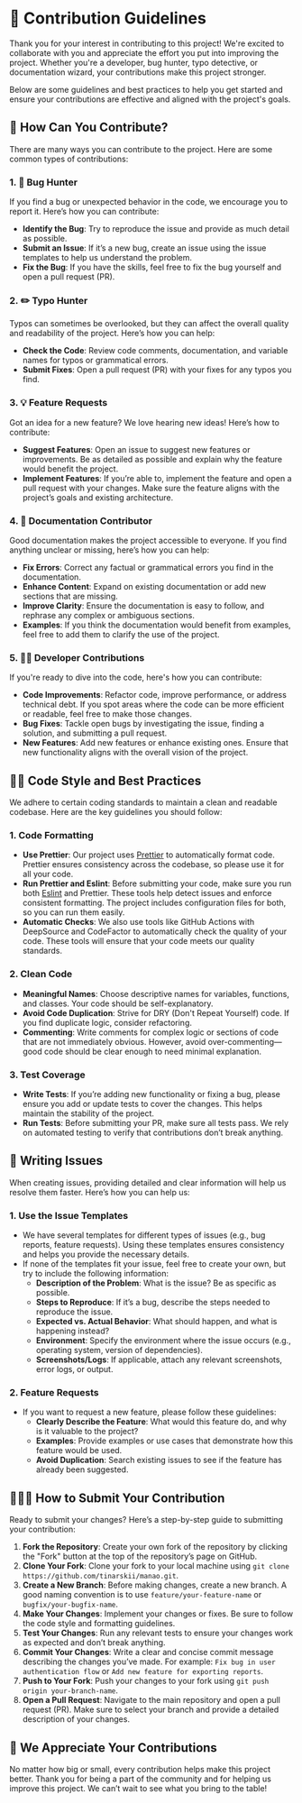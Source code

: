# 💌 Contribution Guidelines

Thank you for your interest in contributing to this project! We're excited to collaborate with you and appreciate the effort you put into improving the project. Whether you're a developer, bug hunter, typo detective, or documentation wizard, your contributions make this project stronger.

Below are some guidelines and best practices to help you get started and ensure your contributions are effective and aligned with the project's goals.

## 📝 How Can You Contribute?

There are many ways you can contribute to the project. Here are some common types of contributions:

### 1. **🐛 Bug Hunter**

If you find a bug or unexpected behavior in the code, we encourage you to report it. Here’s how you can contribute:

- **Identify the Bug**: Try to reproduce the issue and provide as much detail as possible.
- **Submit an Issue**: If it’s a new bug, create an issue using the issue templates to help us understand the problem.
- **Fix the Bug**: If you have the skills, feel free to fix the bug yourself and open a pull request (PR).

### 2. **✏️ Typo Hunter**

Typos can sometimes be overlooked, but they can affect the overall quality and readability of the project. Here’s how you can help:

- **Check the Code**: Review code comments, documentation, and variable names for typos or grammatical errors.
- **Submit Fixes**: Open a pull request (PR) with your fixes for any typos you find.

### 3. **💡 Feature Requests**

Got an idea for a new feature? We love hearing new ideas! Here’s how to contribute:

- **Suggest Features**: Open an issue to suggest new features or improvements. Be as detailed as possible and explain why the feature would benefit the project.
- **Implement Features**: If you’re able to, implement the feature and open a pull request with your changes. Make sure the feature aligns with the project’s goals and existing architecture.

### 4. **📄 Documentation Contributor**

Good documentation makes the project accessible to everyone. If you find anything unclear or missing, here’s how you can help:

- **Fix Errors**: Correct any factual or grammatical errors you find in the documentation.
- **Enhance Content**: Expand on existing documentation or add new sections that are missing.
- **Improve Clarity**: Ensure the documentation is easy to follow, and rephrase any complex or ambiguous sections.
- **Examples**: If you think the documentation would benefit from examples, feel free to add them to clarify the use of the project.

### 5. **👨‍💻 Developer Contributions**

If you're ready to dive into the code, here's how you can contribute:

- **Code Improvements**: Refactor code, improve performance, or address technical debt. If you spot areas where the code can be more efficient or readable, feel free to make those changes.
- **Bug Fixes**: Tackle open bugs by investigating the issue, finding a solution, and submitting a pull request.
- **New Features**: Add new features or enhance existing ones. Ensure that new functionality aligns with the overall vision of the project.

## 👨‍💻 Code Style and Best Practices

We adhere to certain coding standards to maintain a clean and readable codebase. Here are the key guidelines you should follow:

### 1. **Code Formatting**

- **Use Prettier**: Our project uses [Prettier](https://prettier.io/) to automatically format code. Prettier ensures consistency across the codebase, so please use it for all your code.
- **Run Prettier and Eslint**: Before submitting your code, make sure you run both [Eslint](https://eslint.org/) and Prettier. These tools help detect issues and enforce consistent formatting. The project includes configuration files for both, so you can run them easily.
- **Automatic Checks**: We also use tools like GitHub Actions with DeepSource and CodeFactor to automatically check the quality of your code. These tools will ensure that your code meets our quality standards.

### 2. **Clean Code**

- **Meaningful Names**: Choose descriptive names for variables, functions, and classes. Your code should be self-explanatory.
- **Avoid Code Duplication**: Strive for DRY (Don't Repeat Yourself) code. If you find duplicate logic, consider refactoring.
- **Commenting**: Write comments for complex logic or sections of code that are not immediately obvious. However, avoid over-commenting—good code should be clear enough to need minimal explanation.

### 3. **Test Coverage**

- **Write Tests**: If you’re adding new functionality or fixing a bug, please ensure you add or update tests to cover the changes. This helps maintain the stability of the project.
- **Run Tests**: Before submitting your PR, make sure all tests pass. We rely on automated testing to verify that contributions don’t break anything.

## 📝 Writing Issues

When creating issues, providing detailed and clear information will help us resolve them faster. Here’s how you can help us:

### 1. **Use the Issue Templates**

- We have several templates for different types of issues (e.g., bug reports, feature requests). Using these templates ensures consistency and helps you provide the necessary details.
- If none of the templates fit your issue, feel free to create your own, but try to include the following information:
  - **Description of the Problem**: What is the issue? Be as specific as possible.
  - **Steps to Reproduce**: If it’s a bug, describe the steps needed to reproduce the issue.
  - **Expected vs. Actual Behavior**: What should happen, and what is happening instead?
  - **Environment**: Specify the environment where the issue occurs (e.g., operating system, version of dependencies).
  - **Screenshots/Logs**: If applicable, attach any relevant screenshots, error logs, or output.

### 2. **Feature Requests**

- If you want to request a new feature, please follow these guidelines:
  - **Clearly Describe the Feature**: What would this feature do, and why is it valuable to the project?
  - **Examples**: Provide examples or use cases that demonstrate how this feature would be used.
  - **Avoid Duplication**: Search existing issues to see if the feature has already been suggested.

## 🧑‍🤝‍🧑 How to Submit Your Contribution

Ready to submit your changes? Here’s a step-by-step guide to submitting your contribution:

1. **Fork the Repository**: Create your own fork of the repository by clicking the "Fork" button at the top of the repository’s page on GitHub.
2. **Clone Your Fork**: Clone your fork to your local machine using `git clone https://github.com/tinarskii/manao.git`.
3. **Create a New Branch**: Before making changes, create a new branch. A good naming convention is to use `feature/your-feature-name` or `bugfix/your-bugfix-name`.
4. **Make Your Changes**: Implement your changes or fixes. Be sure to follow the code style and formatting guidelines.
5. **Test Your Changes**: Run any relevant tests to ensure your changes work as expected and don’t break anything.
6. **Commit Your Changes**: Write a clear and concise commit message describing the changes you’ve made. For example: `Fix bug in user authentication flow` or `Add new feature for exporting reports`.
7. **Push to Your Fork**: Push your changes to your fork using `git push origin your-branch-name`.
8. **Open a Pull Request**: Navigate to the main repository and open a pull request (PR). Make sure to select your branch and provide a detailed description of your changes.

## 🙏 We Appreciate Your Contributions

No matter how big or small, every contribution helps make this project better. Thank you for being a part of the community and for helping us improve this project. We can’t wait to see what you bring to the table!
